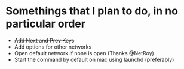 Somethings that I plan to do, in no particular order
=====================================================

- ~~Add Next and Prev Keys~~
- Add options for other networks
- Open default network if none is open (Thanks @NetRoy)
- Start the command by default on mac using launchd (preferably)
